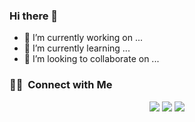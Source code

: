 ### Hi there 👋

- 🔭 I’m currently working on ...
- 🌱 I’m currently learning ...
- 👯 I’m looking to collaborate on ...


### 🤝🏻 &nbsp;Connect with Me

<p align="center">
<a href="https://www.linkedin.com/in/reddvil/"><img src="https://img.shields.io/badge/-Reddvil-0077B5?style=flat&logo=Linkedin&logoColor=white"/></a>
<a href="mailto:zurab.okroshidze.1@btu.edu.ge"><img src="https://img.shields.io/badge/-zurab.okroshidze.1@btu.edu.ge-D14836?style=flat&logo=Gmail&logoColor=white"/></a>
<a href="https://www.facebook.com/nk887"><img src="https://img.shields.io/badge/-@Reddvil-1877F2?style=flat&logo=Facebook&logoColor=white"/></a>
</p>

